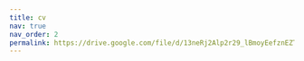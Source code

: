 ```yaml
---
title: cv
nav: true
nav_order: 2
permalink: https://drive.google.com/file/d/13neRj2Alp2r29_lBmoyEefznEZTJFpWx/view?usp=sharing # you can also use external links here
---
```

